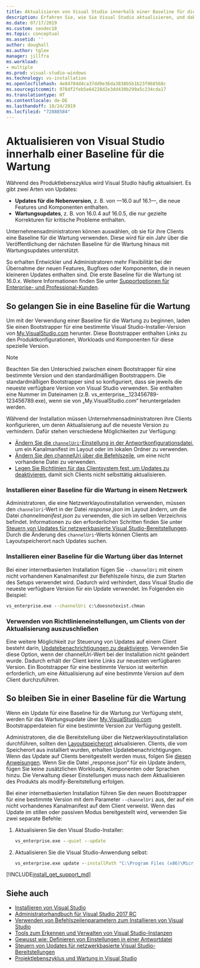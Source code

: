 ```yaml
---
title: Aktualisieren von Visual Studio innerhalb einer Baseline für die Wartung
description: Erfahren Sie, wie Sie Visual Studio aktualisieren, und dabei innerhalb einer Baseline für die Wartung bleiben.
ms.date: 07/17/2019
ms.custom: seodec18
ms.topic: conceptual
ms.assetid: ''
author: doughall
ms.author: tglee
manager: jillfra
ms.workload:
- multiple
ms.prod: visual-studio-windows
ms.technology: vs-installation
ms.openlocfilehash: 4e84704d4ca37dd9e36da3838b5b1b23f068568c
ms.sourcegitcommit: 978df2feb5e64228d2e3dd430b299a5c234cda17
ms.translationtype: HT
ms.contentlocale: de-DE
ms.lasthandoff: 10/24/2019
ms.locfileid: "72888584"
---
```

# <a name="update-visual-studio-while-on-a-servicing-baseline"></a>Aktualisieren von Visual Studio innerhalb einer Baseline für die Wartung

Während des Produktlebenszyklus wird Visual Studio häufig aktualisiert. Es gibt zwei Arten von Updates: 

* **Updates für die Nebenversion**, z. B. von &mdash;16.0 auf 16.1&mdash;, die neue Features und Komponenten enthalten.  
* **Wartungsupdates**, z. B. von 16.0.4 auf 16.0.5, die nur gezielte Korrekturen für kritische Probleme enthalten.

Unternehmensadministratoren können auswählen, ob sie für ihre Clients eine Baseline für die Wartung verwenden. Diese wird für ein Jahr über die Veröffentlichung der nächsten Baseline für die Wartung hinaus mit Wartungsupdates unterstützt.

So erhalten Entwickler und Administratoren mehr Flexibilität bei der Übernahme der neuen Features, Bugfixes oder Komponenten, die in neuen kleineren Updates enthalten sind. Die erste Baseline für die Wartung ist 16.0.x. Weitere Informationen finden Sie unter [Supportoptionen für Enterprise- und Professional-Kunden](/visualstudio/releases/2019/servicing#support-options-for-enterprise-and-professional-customers).

## <a name="how-to-get-onto-a-servicing-baseline"></a>So gelangen Sie in eine Baseline für die Wartung

Um mit der Verwendung einer Baseline für die Wartung zu beginnen, laden Sie einen Bootstrapper für eine bestimmte Visual Studio-Installer-Version von [My.VisualStudio.com](https://my.visualstudio.com/Downloads?q=visual%20studio%202019%20version%2016.0) herunter. Diese Bootstrapper enthalten Links zu den Produktkonfigurationen, Workloads und Komponenten für diese spezielle Version.

> [!NOTE]
> Beachten Sie den Unterschied zwischen einem Bootstrapper für eine bestimmte Version und den standardmäßigen Bootstrappern. Die standardmäßigen Bootstrapper sind so konfiguriert, dass sie jeweils die neueste verfügbare Version von Visual Studio verwenden. Sie enthalten eine Nummer im Dateinamen (z.B. vs_enterprise__123456789-123456789.exe), wenn sie von „My.VisualStudio.com“ heruntergeladen werden.

Während der Installation müssen Unternehmensadministratoren ihre Clients konfigurieren, um deren Aktualisierung auf die neueste Version zu verhindern. Dafür stehen verschiedene Möglichkeiten zur Verfügung:
- [Ändern Sie die `channelUri`-Einstellung in der Antwortkonfigurationsdatei](update-servicing-baseline.md#install-a-servicing-baseline-on-a-network), um ein Kanalmanifest im Layout oder im lokalen Ordner zu verwenden.
- [Ändern Sie den channelUri über die Befehlszeile](update-servicing-baseline.md#install-a-servicing-baseline-via-the-internet), um eine nicht vorhandene Datei zu verwenden.
- [Legen Sie Richtlinien für das Clientsystem fest, um Updates zu deaktivieren](update-servicing-baseline.md#use-policy-settings-to-disable-clients-from-updating), damit sich Clients nicht selbsttätig aktualisieren.

### <a name="install-a-servicing-baseline-on-a-network"></a>Installieren einer Baseline für die Wartung in einem Netzwerk

Administratoren, die eine Netzwerklayoutinstallation verwenden, müssen den `channelUri`-Wert in der Datei *response.json* im Layout ändern, um die Datei *channelmanifest.json* zu verwenden, die sich im selben Verzeichnis befindet. Informationen zu den erforderlichen Schritten finden Sie unter [Steuern von Updates für netzwerkbasierte Visual Studio-Bereitstellungen](controlling-updates-to-visual-studio-deployments.md). Durch die Änderung des `channelUri`-Werts können Clients am Layoutspeicherort nach Updates suchen.

### <a name="install-a-servicing-baseline-via-the-internet"></a>Installieren einer Baseline für die Wartung über das Internet

Bei einer internetbasierten Installation fügen Sie `--channelUri` mit einem nicht vorhandenen Kanalmanifest zur Befehlszeile hinzu, die zum Starten des Setups verwendet wird. Dadurch wird verhindert, dass Visual Studio die neueste verfügbare Version für ein Update verwendet. Im Folgenden ein Beispiel:

```cmd
vs_enterprise.exe --channelUri c:\doesnotexist.chman
```

### <a name="use-policy-settings-to-disable-clients-from-updating"></a>Verwenden von Richtlinieneinstellungen, um Clients von der Aktualisierung auszuschließen

Eine weitere Möglichkeit zur Steuerung von Updates auf einem Client besteht darin, [Updatebenachrichtigungen zu deaktivieren](controlling-updates-to-visual-studio-deployments.md). Verwenden Sie diese Option, wenn der channelUri-Wert bei der Installation nicht geändert wurde. Dadurch erhält der Client keine Links zur neuesten verfügbaren Version. Ein Bootstrapper für eine bestimmte Version ist weiterhin erforderlich, um eine Aktualisierung auf eine bestimmte Version auf dem Client durchzuführen.

## <a name="how-to-stay-on-a-servicing-baseline"></a>So bleiben Sie in einer Baseline für die Wartung

Wenn ein Update für eine Baseline für die Wartung zur Verfügung steht, werden für das Wartungsupdate über [My.VisualStudio.com](https://my.visualstudio.com/Downloads?q=visual%20studio%202019%20version%2016.0) Bootstrapperdateien für eine bestimmte Version zur Verfügung gestellt.

Administratoren, die die Bereitstellung über die Netzwerklayoutinstallation durchführen, sollten den [Layoutspeicherort](update-a-network-installation-of-visual-studio.md) aktualisieren. Clients, die vom Speicherort aus installiert wurden, erhalten Updatebenachrichtigungen. Wenn das Update auf Clients bereitgestellt werden muss, folgen Sie [diesen Anweisungen](update-a-network-installation-of-visual-studio.md#how-to-deploy-an-update-to-client-machines). Wenn Sie die Datei „response.json“ für ein Update ändern, fügen Sie keine zusätzlichen Workloads, Komponenten oder Sprachen hinzu. Die Verwaltung dieser Einstellungen muss nach dem Aktualisieren des Produkts als modify-Bereitstellung erfolgen.

Bei einer internetbasierten Installation führen Sie den neuen Bootstrapper für eine bestimmte Version mit dem Parameter `--channelUri` aus, der auf ein nicht vorhandenes Kanalmanifest auf dem Client verweist. Wenn das Update im stillen oder passiven Modus bereitgestellt wird, verwenden Sie zwei separate Befehle:

1. Aktualisieren Sie den Visual Studio-Installer:

    ```cmd
    vs_enterprise.exe --quiet --update
    ```

2. Aktualisieren Sie die Visual Studio-Anwendung selbst:

    ```cmd
    vs_enterprise.exe update --installPath "C:\Program Files (x86)\Microsoft Visual Studio\2019\Enterprise" --quiet --wait --norestart --channelUri c:\doesnotexist.chman
    ```

[!INCLUDE[install_get_support_md](includes/install_get_support_md.md)]

## <a name="see-also"></a>Siehe auch

* [Installieren von Visual Studio](install-visual-studio.md)
* [Administratorhandbuch für Visual Studio 2017 RC](visual-studio-administrator-guide.md)
* [Verwenden von Befehlszeilenparametern zum Installieren von Visual Studio](use-command-line-parameters-to-install-visual-studio.md)
* [Tools zum Erkennen und Verwalten von Visual Studio-Instanzen](tools-for-managing-visual-studio-instances.md)
* [Gewusst wie: Definieren von Einstellungen in einer Antwortdatei](automated-installation-with-response-file.md)
* [Steuern von Updates für netzwerkbasierte Visual Studio-Bereitstellungen](controlling-updates-to-visual-studio-deployments.md)
* [Projektlebenszyklus und Wartung in Visual Studio](/visualstudio/releases/2019/servicing/)
